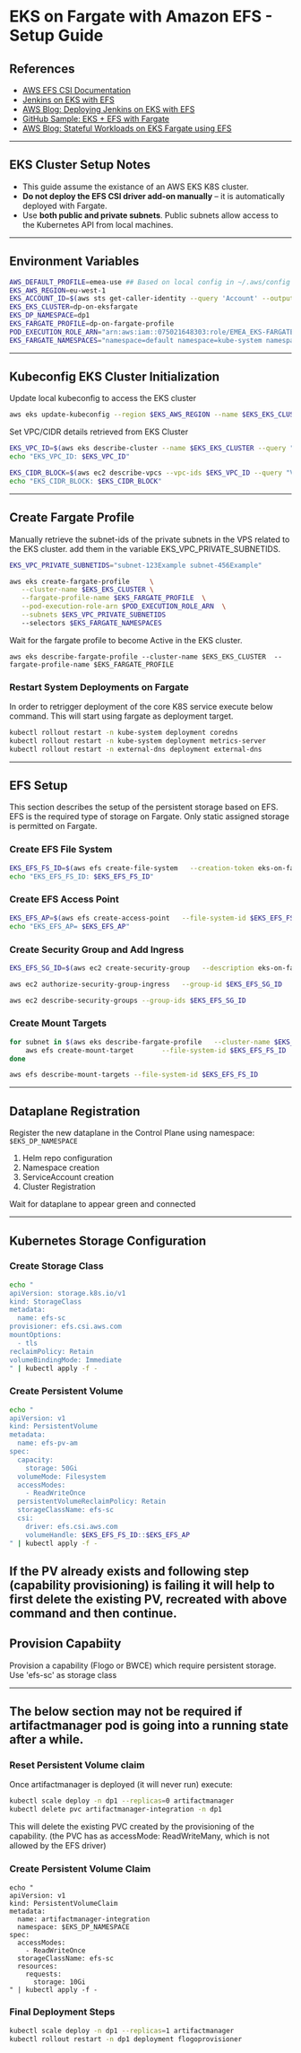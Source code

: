 
# EKS on Fargate with Amazon EFS - Setup Guide

## References

- [AWS EFS CSI Documentation](https://docs.aws.amazon.com/eks/latest/userguide/efs-csi.html#efs-create-iam-resources)
- [Jenkins on EKS with EFS](https://www.youtube.com/watch?v=4MjbKDBkOdE)
- [AWS Blog: Deploying Jenkins on EKS with EFS](https://aws.amazon.com/blogs/storage/deploying-jenkins-on-amazon-eks-with-amazon-efs/)
- [GitHub Sample: EKS + EFS with Fargate](https://github.com/aws-samples/eks-efs-share-within-fargate)
- [AWS Blog: Stateful Workloads on EKS Fargate using EFS](https://aws.amazon.com/blogs/containers/running-stateful-workloads-with-amazon-eks-on-aws-fargate-using-amazon-efs/)

---

## EKS Cluster Setup Notes

- This guide assume the existance of an AWS EKS K8S cluster.
- **Do not deploy the EFS CSI driver add-on manually** – it is automatically deployed with Fargate.
- Use **both public and private subnets**. Public subnets allow access to the Kubernetes API from local machines.


---

## Environment Variables

```bash
AWS_DEFAULT_PROFILE=emea-use ## Based on local config in ~/.aws/config 
EKS_AWS_REGION=eu-west-1 
EKS_ACCOUNT_ID=$(aws sts get-caller-identity --query 'Account' --output text)
EKS_EKS_CLUSTER=dp-on-eksfargate
EKS_DP_NAMESPACE=dp1
EKS_FARGATE_PROFILE=dp-on-fargate-profile
POD_EXECUTION_ROLE_ARN="arn:aws:iam::075021648303:role/EMEA_EKS-FARGATE-PODS"  ## role Provides access to other AWS service resources that are required to run Amazon EKS pods on AWS Fargates
EKS_FARGATE_NAMESPACES="namespace=default namespace=kube-system namespace=external-dns namespace=dp1" ## list of namespaces in which pods will be deployed using Fargate.
```

---

## Kubeconfig EKS Cluster Initialization

Update local kubeconfig to access the EKS cluster
```bash
aws eks update-kubeconfig --region $EKS_AWS_REGION --name $EKS_EKS_CLUSTER
```

Set VPC/CIDR details retrieved from EKS Cluster
```bash
EKS_VPC_ID=$(aws eks describe-cluster --name $EKS_EKS_CLUSTER --query "cluster.resourcesVpcConfig.vpcId" --region $EKS_AWS_REGION --output text)
echo "EKS_VPC_ID: $EKS_VPC_ID"
```
```bash
EKS_CIDR_BLOCK=$(aws ec2 describe-vpcs --vpc-ids $EKS_VPC_ID --query "Vpcs[].CidrBlock" --region $EKS_AWS_REGION --output text)
echo "EKS_CIDR_BLOCK: $EKS_CIDR_BLOCK"
```

---

## Create Fargate Profile

Manually retrieve the subnet-ids of the private subnets in the VPS related to the EKS cluster. add them in the variable EKS_VPC_PRIVATE_SUBNETIDS.

```bash
EKS_VPC_PRIVATE_SUBNETIDS="subnet-123Example subnet-456Example"

aws eks create-fargate-profile     \
   --cluster-name $EKS_EKS_CLUSTER \
   --fargate-profile-name $EKS_FARGATE_PROFILE  \
   --pod-execution-role-arn $POD_EXECUTION_ROLE_ARN  \
   --subnets $EKS_VPC_PRIVATE_SUBNETIDS
   --selectors $EKS_FARGATE_NAMESPACES
```

Wait for the fargate profile to become Active in the EKS cluster. 
```
aws eks describe-fargate-profile --cluster-name $EKS_EKS_CLUSTER  --fargate-profile-name $EKS_FARGATE_PROFILE
```


### Restart System Deployments on Fargate
In order to retrigger deployment of the core K8S service execute below command. This will start using fargate as deployment target.

```bash
kubectl rollout restart -n kube-system deployment coredns
kubectl rollout restart -n kube-system deployment metrics-server
kubectl rollout restart -n external-dns deployment external-dns
```

---

## EFS Setup
This section describes the setup of the persistent storage based on EFS. EFS is the required type of storage on Fargate.
Only static assigned storage is permitted on Fargate.

### Create EFS File System

```bash
EKS_EFS_FS_ID=$(aws efs create-file-system   --creation-token eks-on-fargate   --encrypted   --performance-mode generalPurpose   --throughput-mode bursting   --tags Key=Name,Value=dpVolume   --region $EKS_AWS_REGION   --query "FileSystemId" --output text)
echo "EKS_EFS_FS_ID: $EKS_EFS_FS_ID"
```

### Create EFS Access Point

```bash
EKS_EFS_AP=$(aws efs create-access-point   --file-system-id $EKS_EFS_FS_ID   --posix-user Uid=0,Gid=0   --root-directory "Path=/"   --region $EKS_AWS_REGION   --tags Key=Name,Value=tp-ap   --query 'AccessPointId' --output text)
echo "EKS_EFS_AP= $EKS_EFS_AP"

```

### Create Security Group and Add Ingress

```bash
EKS_EFS_SG_ID=$(aws ec2 create-security-group   --description eks-on-fargate-ingress   --group-name eks-on-fargate   --vpc-id $EKS_VPC_ID   --region $EKS_AWS_REGION   --query 'GroupId' --output text)
```
```bash
aws ec2 authorize-security-group-ingress   --group-id $EKS_EFS_SG_ID   --protocol tcp   --port 2049   --cidr $EKS_CIDR_BLOCK

aws ec2 describe-security-groups --group-ids $EKS_EFS_SG_ID
```

### Create Mount Targets

```bash
for subnet in $(aws eks describe-fargate-profile   --cluster-name $EKS_EKS_CLUSTER   --fargate-profile-name $EKS_FARGATE_PROFILE   --region $EKS_AWS_REGION   --query "fargateProfile.subnets" --output text); do
    aws efs create-mount-target       --file-system-id $EKS_EFS_FS_ID       --subnet-id $subnet       --security-group $EKS_EFS_SG_ID       --region $EKS_AWS_REGION
done

aws efs describe-mount-targets --file-system-id $EKS_EFS_FS_ID
```

---

## Dataplane Registration

Register the new dataplane in the Control Plane using namespace: `$EKS_DP_NAMESPACE`
1. Helm repo configuration
2. Namespace creation
3. ServiceAccount creation
4. Cluster Registration

Wait for dataplane to appear green and connected

---

## Kubernetes Storage Configuration

### Create Storage Class

```bash
echo "
apiVersion: storage.k8s.io/v1
kind: StorageClass
metadata:
  name: efs-sc
provisioner: efs.csi.aws.com
mountOptions:
  - tls
reclaimPolicy: Retain
volumeBindingMode: Immediate
" | kubectl apply -f -
```

### Create Persistent Volume

```bash
echo "
apiVersion: v1
kind: PersistentVolume
metadata:
  name: efs-pv-am
spec:
  capacity:
    storage: 50Gi
  volumeMode: Filesystem
  accessModes:
    - ReadWriteOnce
  persistentVolumeReclaimPolicy: Retain
  storageClassName: efs-sc
  csi:
    driver: efs.csi.aws.com
    volumeHandle: $EKS_EFS_FS_ID::$EKS_EFS_AP
" | kubectl apply -f -
```
If the PV already exists and following step (capability provisioning) is failing it will help to first delete the existing PV, recreated with above command and then continue.
---

## Provision Capabiity

Provision a capability (Flogo or BWCE) which require persistent storage.
Use 'efs-sc' as storage class

---
## The below section may not be required if artifactmanager pod is going into a running state after a while.

### Reset Persistent Volume claim

Once artifactmanager is deployed (it will never run) execute:
```bash
kubectl scale deploy -n dp1 --replicas=0 artifactmanager
kubectl delete pvc artifactmanager-integration -n dp1
```
This will delete the existing PVC created by the provisioning of the capability. 
(the PVC has as accessMode: ReadWriteMany, which is not allowed by the EFS driver)


### Create Persistent Volume Claim
```
echo "
apiVersion: v1
kind: PersistentVolumeClaim
metadata:
  name: artifactmanager-integration
  namespace: $EKS_DP_NAMESPACE
spec:
  accessModes:
    - ReadWriteOnce
  storageClassName: efs-sc
  resources:
    requests:
      storage: 10Gi
" | kubectl apply -f -
```

### Final Deployment Steps

```bash
kubectl scale deploy -n dp1 --replicas=1 artifactmanager
kubectl rollout restart -n dp1 deployment flogoprovisioner
```
